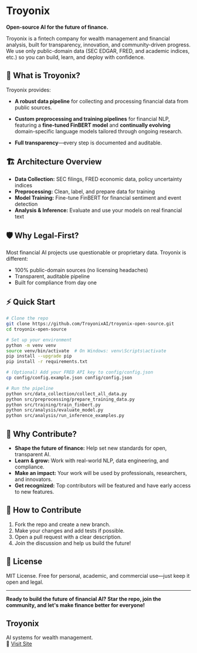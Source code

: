 # Troyonix

**Open-source AI for the future of finance.**

Troyonix is a fintech company for wealth management and financial analysis, built for transparency, innovation, and community-driven progress. We use only public-domain data (SEC EDGAR, FRED, and academic indices, etc.) so you can build, learn, and deploy with confidence.

## 🚀 What is Troyonix?
Troyonix provides:
- **A robust data pipeline** for collecting and processing financial data from public sources.
- **Custom preprocessing and training pipelines** for financial NLP, featuring a **fine-tuned FinBERT model** and **continually evolving** domain-specific language models tailored through ongoing research.

- **Full transparency**—every step is documented and auditable.

## 🏗️ Architecture Overview
- **Data Collection:** SEC filings, FRED economic data, policy uncertainty indices
- **Preprocessing:** Clean, label, and prepare data for training
- **Model Training:** Fine-tune FinBERT for financial sentiment and event detection
- **Analysis & Inference:** Evaluate and use your models on real financial text

## 🛡️ Why Legal-First?
Most financial AI projects use questionable or proprietary data. Troyonix is different:
- 100% public-domain sources (no licensing headaches)
- Transparent, auditable pipeline
- Built for compliance from day one

## ⚡ Quick Start
```bash
# Clone the repo
git clone https://github.com/TroyonixAI/troyonix-open-source.git
cd troyonix-open-source

# Set up your environment
python -m venv venv
source venv/bin/activate  # On Windows: venv\Scripts\activate
pip install --upgrade pip
pip install -r requirements.txt

# (Optional) Add your FRED API key to config/config.json
cp config/config.example.json config/config.json

# Run the pipeline
python src/data_collection/collect_all_data.py
python src/preprocessing/prepare_training_data.py
python src/training/train_finbert.py
python src/analysis/evaluate_model.py
python src/analysis/run_inference_examples.py
```

## 🌟 Why Contribute?
- **Shape the future of finance:** Help set new standards for open, transparent AI.
- **Learn & grow:** Work with real-world NLP, data engineering, and compliance.
- **Make an impact:** Your work will be used by professionals, researchers, and innovators.
- **Get recognized:** Top contributors will be featured and have early access to new features.

## 🤝 How to Contribute
1. Fork the repo and create a new branch.
2. Make your changes and add tests if possible.
3. Open a pull request with a clear description.
4. Join the discussion and help us build the future!

## 📄 License
MIT License. Free for personal, academic, and commercial use—just keep it open and legal.

---

**Ready to build the future of financial AI? Star the repo, join the community, and let's make finance better for everyone!**



## Troyonix
AI systems for wealth management.  
🔗 [Visit Site](https://troyonix.com)
<!-- trigger CI for public workflow test -->
